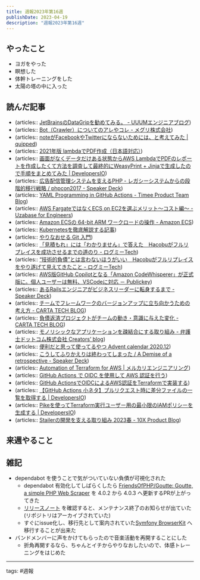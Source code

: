 ```yaml
---
title: 週報2023年第16週
publishDate: 2023-04-19
description: "週報2023年第16週"
---
```


## やったこと

- ヨガをやった
- 瞑想した
- 体幹トレーニングをした
- 太陽の塔の中に入った

## 読んだ記事

- (articles:: [JetBrainsのDataGripを勧めてみる。 - UUUMエンジニアブログ](https://system.blog.uuum.jp/entry/2022/05/16/110000))
- (articles:: [Bot（Crawler）についてのアレやコレ - メグリ株式会社](https://mgre.co.jp/blog/3348))
- (articles:: [noteがFacebookやTwitterにならないためには、と考えてみた | quipped](https://j.ktamura.com/archives/note-platform))
- (articles:: [2021年版 lambdaでPDF作成（日本語対応）](https://zenn.dev/tan_t/articles/lambda-pdf-2021))
- (articles:: [画面がなくデータだけある状態からAWS LambdaでPDFのレポートを作成したくて方法を調査して最終的にWeasyPrint + Jinjaで生成したので手順をまとめてみた | DevelopersIO](https://dev.classmethod.jp/articles/create-pdf-report-with-lambda-weasyprint-jinja/))
- (articles:: [広告配信管理システムを支えるPHP - レガシーシステムからの段階的移行戦略 / phpcon2017 - Speaker Deck](https://speakerdeck.com/suzuken/phpcon2017))
- (articles:: [YAML Programming in GitHub Actions - Timee Product Team Blog](https://tech.timee.co.jp/entry/2023/04/12/163812))
- (articles:: [AWS FargateではなくECS on EC2を選ぶメリット〜コスト編〜 - Uzabase for Engineers](https://tech.uzabase.com/entry/2022/12/01/175423))
- (articles:: [Amazon ECSの 64-bit ARM ワークロードの操作 - Amazon ECS](https://docs.aws.amazon.com/ja_jp/AmazonECS/latest/userguide/ecs-arm64.html))
- (articles:: [Kubernetesを徹底解説する記事](https://zenn.dev/nameless_sn/articles/kubernetes-tutorial))
- (articles:: [やりなおせる Git 入門](https://www.slideshare.net/TomohikoHimura/git-22237343))
- (articles:: [「見積もれ」には「わかりません」で答えた　Hacobuがフルリプレイスを成功させるまでの道のり - ログミーTech](https://logmi.jp/tech/articles/328433))
- (articles:: [“技術的負債”とは言わないほうがいい　Hacobuがフルリプレイスをやり遂げて見えてきたこと - ログミーTech](https://logmi.jp/tech/articles/328434))
- (articles:: [AWS版GitHub Copilotとなる「Amazon CodeWhisperer」が正式版に。個人ユーザーは無料、VSCodeに対応 － Publickey](https://www.publickey1.jp/blog/23/awsgithub_copilotamazon_codewhisperervscode.html))
- (articles:: [あるRailsエンジニアがビジネスリーダーに転身するまで - Speaker Deck](https://speakerdeck.com/yasaichi/the-journey-from-a-ruby-on-rails-engineer-to-a-business-leader))
- (articles:: [チームでフレームワークのバージョンアップに立ち向かうための考え方 - CARTA TECH BLOG](https://techblog.cartaholdings.co.jp/entry/symfony-version-upgrade-mind))
- (articles:: [負債返済プロジェクトがチームの動き・意識に与えた変化 - CARTA TECH BLOG](https://techblog.cartaholdings.co.jp/entry/2022/11/14/155322))
- (articles:: [モノリシックなアプリケーションを疎結合にする取り組み - 弁護士ドットコム株式会社 Creators’ blog](https://creators.bengo4.com/entry/2023/04/10/083000))
- (articles:: [便利だと思って使ってるやつ Advent calendar 2020.12](https://zenn.dev/eetann/scraps/6630452c026250))
- (articles:: [こうしてふりかえりは終わってしまった / A Demise of a retrospective - Speaker Deck](https://speakerdeck.com/navitimejapan/a-demise-of-a-retrospective))
- (articles:: [Automation of Terraform for AWS | メルカリエンジニアリング](https://engineering.mercari.com/blog/entry/20220124-automation-of-terraform-for-aws/))
- (articles:: [GitHub Actions で OIDC を使用して AWS 認証を行う](https://zenn.dev/kou_pg_0131/articles/gh-actions-oidc-aws))
- (articles:: [GitHub ActionsでOIDCによるAWS認証をTerraformで実装する](https://zenn.dev/nameless_gyoza/articles/github-actions-aws-oidc-by-terraform))
- (articles:: [【GitHub Actions 小ネタ】プルリクエスト時に差分ファイルの一覧を取得する | DevelopersIO](https://dev.classmethod.jp/articles/github-actions-get-diff-files-on-pr-events/))
- (articles:: [Pikeを使ってTerraform実行ユーザー用の最小限のIAMポリシーを生成する | DevelopersIO](https://dev.classmethod.jp/articles/pike-terraform-generate-iam-policy/))
- (articles:: [Stailerの開発を支える取り組み 2023春 - 10X Product Blog](https://product.10x.co.jp/entry/tool-culture-and-structure-for-stailer-development))

## 来週やること

## 雑記

- dependabot を使うことで気がついていない負債が可視化された
  - dependabot 有効化してしばらくしたら [FriendsOfPHP/Goutte: Goutte, a simple PHP Web Scraper](https://github.com/FriendsOfPHP/Goutte) を 4.0.2 から 4.0.3 へ更新するPRが上がってきた
  - [リリースノート](https://github.com/FriendsOfPHP/Goutte/releases/tag/v4.0.3) を確認すると、メンテナンス終了のお知らせが出ていた(リポジトリはアーカイブされていた)
  - すぐにissue化し、移行先として案内されていた[Symfony BrowserKit](https://symfony.com/browser-kit) へ移行することが出来た
- バンドメンバーに声をかけてもらったので音楽活動を再開することにした
  - 折角再開するなら、ちゃんとイチからやりなおしたいので、体感トレーニングをはじめた

---

tags: #週報
